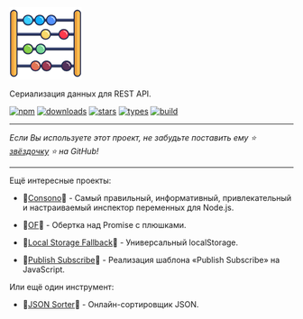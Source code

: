 ![Vicis](../_media/128.png?raw=true#center "Vicis")

Сериализация данных для REST API.

[![npm](https://badgen.net/npm/v/vicis?&icon=npm&label=npm&color=DD3636)](https://www.npmjs.com/package/vicis)
[![downloads](https://badgen.net/npm/dt/vicis?&icon=terminal&label=downloads&color=009688)](https://github.com/r37r0m0d3l/vicis)
[![stars](https://badgen.net/github/stars/r37r0m0d3l/vicis?&icon=github&label=stars&color=ffcc33)](https://github.com/r37r0m0d3l/vicis)
[![types](https://badgen.net/npm/types/vicis?&icon=typescript&label=types&color=1E90FF)](https://github.com/r37r0m0d3l/vicis)
[![build](https://badgen.net/travis/r37r0m0d3l/vicis?&icon=travis&label=build)](https://github.com/r37r0m0d3l/vicis)

---

*Если Вы используете этот проект, не забудьте поставить ему ⭐
[звёздочку](https://github.com/r37r0m0d3l/vicis) ⭐ на GitHub!*

---

Ещё интересные проекты:

-   🔎[Consono](https://consono.js.org)🔎 -
Самый правильный, информативный, привлекательный и настраиваемый инспектор переменных для Node.js.

-   🌠[OF](https://of.js.org)🌠 -
Обертка над Promise с плюшками.

-   🔩[Local Storage Fallback](https://github.com/r37r0m0d3l/fallback-local-storage)🔩 -
Универсальный localStorage.

-   🔄[Publish Subscribe](https://publish-subscribe.js.org)🔄 -
Реализация шаблона «Publish Subscribe» на JavaScript.

Или ещё один инструмент:

-   🧾[JSON Sorter](https://r37r0m0d3l.github.io/json_sort)🧾 -
Онлайн-сортировщик JSON.
